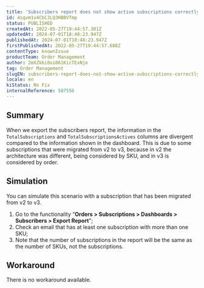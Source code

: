 ```yaml
---
title: 'Subscribers report does not show active subscriptions correctly'
id: 4sqvm1v4CbCJLQ3HBBVTmp
status: PUBLISHED
createdAt: 2022-05-27T19:44:57.301Z
updatedAt: 2024-07-01T18:48:23.947Z
publishedAt: 2024-07-01T18:48:23.947Z
firstPublishedAt: 2022-05-27T19:44:57.688Z
contentType: knownIssue
productTeam: Order Management
author: 2mXZkbi0oi061KicTExNjo
tag: Order Management
slugEN: subscribers-report-does-not-show-active-subscriptions-correctly
locale: en
kiStatus: No Fix
internalReference: 587556
---
```


## Summary


When we export the subscribers report, the information in the `TotalSubscriptions` and `TotalSubscriptionsActives` columns are divergent compared to the information shown in the dashboard.
This is due to some subscriptions that were migrated from v2 to v3, because in v2 the architecture was different, being considered by SKU, and in v3 is considered by order.



## Simulation


You can simulate this scenario with a subscription that has been migrated from v2 to v3.

1. Go to the functionality "**Orders > Subscriptions > Dashboards > Subscribers > Export Report**";
2. Check an email that has at least one subscription with more than one SKU;
3. Note that the number of subscriptions in the report will be the same as the number of SKUs, not the subscriptions.



## Workaround


There is no workaround available.

